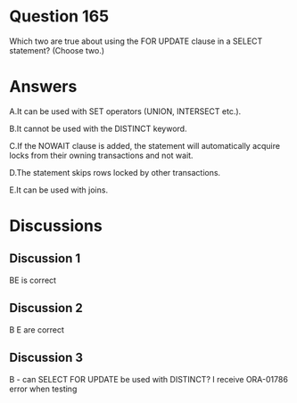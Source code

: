 # Question 165
Which two are true about using the FOR UPDATE clause in a SELECT statement? (Choose two.)

# Answers
A.It can be used with SET operators (UNION, INTERSECT etc.).

B.It cannot be used with the DISTINCT keyword.

C.If the NOWAIT clause is added, the statement will automatically acquire locks from their owning transactions and not wait.

D.The statement skips rows locked by other transactions.

E.It can be used with joins.

# Discussions
## Discussion 1
BE is correct

## Discussion 2
B E are correct

## Discussion 3
B - can SELECT FOR UPDATE be used with DISTINCT? I receive ORA-01786 error when testing

